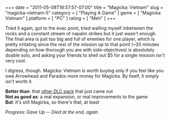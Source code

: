 +++
date = "2011-05-08T18:57:57-07:00"
title = "Magicka: Vietnam"
slug = "magicka-vietnam-5"
category = [ "Playing A Game" ]
game = [ "Magicka: Vietnam" ]
platform = [ "PC" ]
rating = [ "Meh" ]
+++

Tried it again, got to the evac point, tried walling myself inbetween the rocks and a constant stream of napalm strikes but it just wasn't enough.  The final area is just too big and full of enemies for one player, which is pretty irritating since the rest of the mission up to that point (~20 minutes depending on how thorough you are with side-objectives) is absolutely doable solo, and asking your friends to shell out $5 for a single mission isn't very cool.

I digress, though.  Magicka: Vietnam is worth buying only if you feel like you owe Arrowhead and Paradox more money for Magicka.  By itself, it simply isn't worth it.

<b>Better than</b>: that <a href="http://store.steampowered.com/app/73033/">other DLC pack</a> that just came out  
<b>Not as good as</b>: a real expansion, or real improvements to the game  
<b>But</b>: it's still Magicka, so there's that, at least

<i>Progress: Gave Up -- Died at the end, again</i>